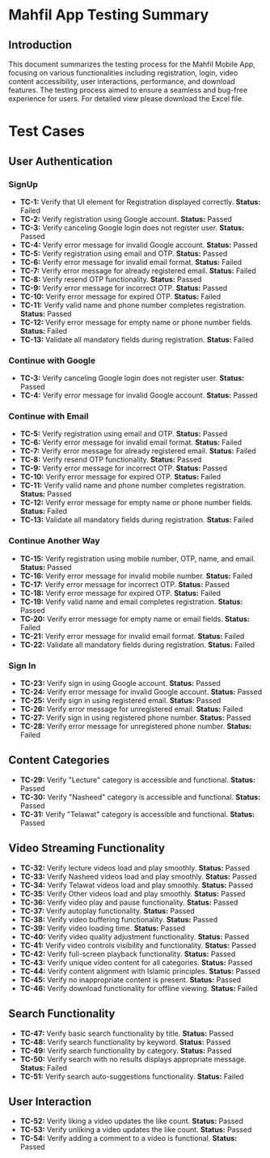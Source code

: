 # Mahfil App Testing Summary

## Introduction
This document summarizes the testing process for the Mahfil Mobile App, focusing on various functionalities including registration, login, video content accessibility, user interactions, performance, and download features. The testing process aimed to ensure a seamless and bug-free experience for users. For detailed view please download the Excel file.

# Test Cases
## User Authentication

### SignUp

- **TC-1:** Verify that UI element for Registration displayed correctly. **Status:** Failed
- **TC-2:** Verify registration using Google account. **Status:** Passed
- **TC-3:** Verify canceling Google login does not register user. **Status:** Passed
- **TC-4:** Verify error message for invalid Google account. **Status:** Passed
- **TC-5:** Verify registration using email and OTP. **Status:** Passed
- **TC-6:** Verify error message for invalid email format. **Status:** Failed
- **TC-7:** Verify error message for already registered email. **Status:** Failed
- **TC-8:** Verify resend OTP functionality. **Status:** Passed
- **TC-9:** Verify error message for incorrect OTP. **Status:** Passed
- **TC-10:** Verify error message for expired OTP. **Status:** Failed
- **TC-11:** Verify valid name and phone number completes registration. **Status:** Passed
- **TC-12:** Verify error message for empty name or phone number fields. **Status:** Failed
- **TC-13:** Validate all mandatory fields during registration. **Status:** Failed

### Continue with Google

- **TC-3:** Verify canceling Google login does not register user. **Status:** Passed
- **TC-4:** Verify error message for invalid Google account. **Status:** Passed

### Continue with Email

- **TC-5:** Verify registration using email and OTP. **Status:** Passed
- **TC-6:** Verify error message for invalid email format. **Status:** Failed
- **TC-7:** Verify error message for already registered email. **Status:** Failed
- **TC-8:** Verify resend OTP functionality. **Status:** Passed
- **TC-9:** Verify error message for incorrect OTP. **Status:** Passed
- **TC-10:** Verify error message for expired OTP. **Status:** Failed
- **TC-11:** Verify valid name and phone number completes registration. **Status:** Passed
- **TC-12:** Verify error message for empty name or phone number fields. **Status:** Failed
- **TC-13:** Validate all mandatory fields during registration. **Status:** Failed

### Continue Another Way

- **TC-15:** Verify registration using mobile number, OTP, name, and email. **Status:** Passed
- **TC-16:** Verify error message for invalid mobile number. **Status:** Failed
- **TC-17:** Verify error message for incorrect OTP. **Status:** Passed
- **TC-18:** Verify error message for expired OTP. **Status:** Failed
- **TC-19:** Verify valid name and email completes registration. **Status:** Passed
- **TC-20:** Verify error message for empty name or email fields. **Status:** Failed
- **TC-21:** Verify error message for invalid email format. **Status:** Failed
- **TC-22:** Validate all mandatory fields during registration. **Status:** Failed

### Sign In

- **TC-23:** Verify sign in using Google account. **Status:** Passed
- **TC-24:** Verify error message for invalid Google account. **Status:** Passed
- **TC-25:** Verify sign in using registered email. **Status:** Passed
- **TC-26:** Verify error message for unregistered email. **Status:** Failed
- **TC-27:** Verify sign in using registered phone number. **Status:** Passed
- **TC-28:** Verify error message for unregistered phone number. **Status:** Failed

## Content Categories

- **TC-29:** Verify "Lecture" category is accessible and functional. **Status:** Passed
- **TC-30:** Verify "Nasheed" category is accessible and functional. **Status:** Passed
- **TC-31:** Verify "Telawat" category is accessible and functional. **Status:** Passed

## Video Streaming Functionality

- **TC-32:** Verify lecture videos load and play smoothly. **Status:** Passed
- **TC-33:** Verify Nasheed videos load and play smoothly. **Status:** Passed
- **TC-34:** Verify Telawat videos load and play smoothly. **Status:** Passed
- **TC-35:** Verify Other videos load and play smoothly. **Status:** Passed
- **TC-36:** Verify video play and pause functionality. **Status:** Passed
- **TC-37:** Verify autoplay functionality. **Status:** Passed
- **TC-38:** Verify video buffering functionality. **Status:** Passed
- **TC-39:** Verify video loading time. **Status:** Passed
- **TC-40:** Verify video quality adjustment functionality. **Status:** Passed
- **TC-41:** Verify video controls visibility and functionality. **Status:** Passed
- **TC-42:** Verify full-screen playback functionality. **Status:** Passed
- **TC-43:** Verify unique video content for all categories. **Status:** Passed
- **TC-44:** Verify content alignment with Islamic principles. **Status:** Passed
- **TC-45:** Verify no inappropriate content is present. **Status:** Passed
- **TC-46:** Verify download functionality for offline viewing. **Status:** Failed

## Search Functionality

- **TC-47:** Verify basic search functionality by title. **Status:** Passed
- **TC-48:** Verify search functionality by keyword. **Status:** Passed
- **TC-49:** Verify search functionality by category. **Status:** Passed
- **TC-50:** Verify search with no results displays appropriate message. **Status:** Failed
- **TC-51:** Verify search auto-suggestions functionality. **Status:** Failed

## User Interaction

- **TC-52:** Verify liking a video updates the like count. **Status:** Passed
- **TC-53:** Verify unliking a video updates the like count. **Status:** Passed
- **TC-54:** Verify adding a comment to a video is functional. **Status:** Passed
